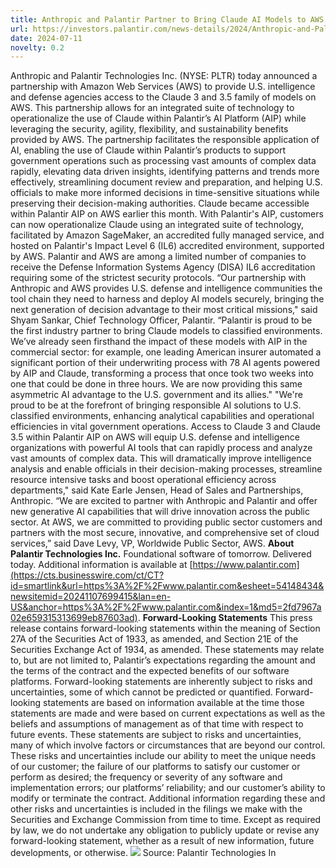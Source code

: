 ```yaml
---
title: Anthropic and Palantir Partner to Bring Claude AI Models to AWS for U.S. Government Intelligence and Defense Operations
url: https://investors.palantir.com/news-details/2024/Anthropic-and-Palantir-Partner-to-Bring-Claude-AI-Models-to-AWS-for-U.S.-Government-Intelligence-and-Defense-Operations/
date: 2024-07-11
novelty: 0.2
---
```

Anthropic and Palantir Technologies Inc. (NYSE: PLTR) today announced a partnership with Amazon Web Services (AWS) to provide U.S. intelligence and defense agencies access to the Claude 3 and 3.5 family of models on AWS. This partnership allows for an integrated suite of technology to operationalize the use of Claude within Palantir’s AI Platform (AIP) while leveraging the security, agility, flexibility, and sustainability benefits provided by AWS. The partnership facilitates the responsible application of AI, enabling the use of Claude within Palantir’s products to support government operations such as processing vast amounts of complex data rapidly, elevating data driven insights, identifying patterns and trends more effectively, streamlining document review and preparation, and helping U.S. officials to make more informed decisions in time-sensitive situations while preserving their decision-making authorities. Claude became accessible within Palantir AIP on AWS earlier this month. With Palantir's AIP, customers can now operationalize Claude using an integrated suite of technology, facilitated by Amazon SageMaker, an accredited fully managed service, and hosted on Palantir's Impact Level 6 (IL6) accredited environment, supported by AWS. Palantir and AWS are among a limited number of companies to receive the Defense Information Systems Agency (DISA) IL6 accreditation requiring some of the strictest security protocols. “Our partnership with Anthropic and AWS provides U.S. defense and intelligence communities the tool chain they need to harness and deploy AI models securely, bringing the next generation of decision advantage to their most critical missions," said Shyam Sankar, Chief Technology Officer, Palantir. “Palantir is proud to be the first industry partner to bring Claude models to classified environments. We’ve already seen firsthand the impact of these models with AIP in the commercial sector: for example, one leading American insurer automated a significant portion of their underwriting process with 78 AI agents powered by AIP and Claude, transforming a process that once took two weeks into one that could be done in three hours. We are now providing this same asymmetric AI advantage to the U.S. government and its allies." "We're proud to be at the forefront of bringing responsible AI solutions to U.S. classified environments, enhancing analytical capabilities and operational efficiencies in vital government operations. Access to Claude 3 and Claude 3.5 within Palantir AIP on AWS will equip U.S. defense and intelligence organizations with powerful AI tools that can rapidly process and analyze vast amounts of complex data. This will dramatically improve intelligence analysis and enable officials in their decision-making processes, streamline resource intensive tasks and boost operational efficiency across departments," said Kate Earle Jensen, Head of Sales and Partnerships, Anthropic. “We are excited to partner with Anthropic and Palantir and offer new generative AI capabilities that will drive innovation across the public sector. At AWS, we are committed to providing public sector customers and partners with the most secure, innovative, and comprehensive set of cloud services,” said Dave Levy, VP, Worldwide Public Sector, AWS. **About Palantir Technologies Inc.** Foundational software of tomorrow. Delivered today. Additional information is available at [https://www.palantir.com](https://cts.businesswire.com/ct/CT?id=smartlink&url=https%3A%2F%2Fwww.palantir.com&esheet=54148434&newsitemid=20241107699415&lan=en-US&anchor=https%3A%2F%2Fwww.palantir.com&index=1&md5=2fd7967a02e659315313699eb87603ad). **Forward-Looking Statements** This press release contains forward-looking statements within the meaning of Section 27A of the Securities Act of 1933, as amended, and Section 21E of the Securities Exchange Act of 1934, as amended. These statements may relate to, but are not limited to, Palantir’s expectations regarding the amount and the terms of the contract and the expected benefits of our software platforms. Forward-looking statements are inherently subject to risks and uncertainties, some of which cannot be predicted or quantified. Forward-looking statements are based on information available at the time those statements are made and were based on current expectations as well as the beliefs and assumptions of management as of that time with respect to future events. These statements are subject to risks and uncertainties, many of which involve factors or circumstances that are beyond our control. These risks and uncertainties include our ability to meet the unique needs of our customer; the failure of our platforms to satisfy our customer or perform as desired; the frequency or severity of any software and implementation errors; our platforms’ reliability; and our customer’s ability to modify or terminate the contract. Additional information regarding these and other risks and uncertainties is included in the filings we make with the Securities and Exchange Commission from time to time. Except as required by law, we do not undertake any obligation to publicly update or revise any forward-looking statement, whether as a result of new information, future developments, or otherwise. ![](https://cts.businesswire.com/ct/CT?id=bwnews&sty=20241107699415r1&sid=q4-prod&distro=nx&lang=en) Source: Palantir Technologies In
